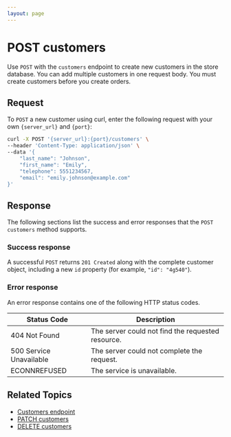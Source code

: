 ```yaml
---
layout: page
---
```

# POST customers

Use `POST` with the `customers` endpoint to create new customers in the store database. You can add multiple customers in one request body. You must create customers before you create orders.

## Request

To `POST` a new customer using curl, enter the following request with your own `{server_url}` and `{port}`:

```bash
curl -X POST '{server_url}:{port}/customers' \
--header 'Content-Type: application/json' \
--data '{
    "last_name": "Johnson",
    "first_name": "Emily",
    "telephone": 5551234567,
    "email": "emily.johnson@example.com"
}'
```

## Response

The following sections list the success and error responses that the `POST customers` method supports.

### Success response

A successful `POST` returns `201 Created` along with the complete customer object, including a new `id` property (for example, `"id": "4g540"`).

### Error response

An error response contains one of the following HTTP status codes.

| Status Code             | Description                                       |
|-------------------------|---------------------------------------------------|
| 404 Not Found           | The server could not find the requested resource. |
| 500 Service Unavailable | The server could not complete the request.        |
| ECONNREFUSED            | The service is unavailable.                      |

## Related Topics

* [Customers endpoint](customers.md)
* [PATCH customers](patch-customers.md)
* [DELETE customers](delete-customers.md)
